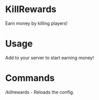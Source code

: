 # KillRewards

Earn money by killing players!

# Usage

Add to your server to start earning money!

# Commands

/killrewards - Reloads the config.

